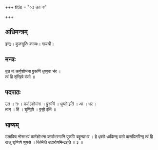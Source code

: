 +++
title = "०३ उत नः"

+++
## अधिमन्त्रम्
इन्द्रः। कुरुसुतिः काण्वः। गायत्री।

## मन्त्रः
उ॒त नः॑ कर्ण॒शोभ॑ना पु॒रूणि॑ धृष्ण॒वा भ॑र ।  
त्वं हि शृ॑ण्वि॒षे व॑सो ॥

## पदपाठः
उ॒त । नः॒ । क॒र्ण॒ऽशोभ॑ना । पु॒रूणि॑ । धृ॒ष्णो॒ इति॑ । आ । भ॒र॒ ।  
त्वम् । हि । शृ॒ण्वि॒षे । व॒सो॒ इति॑ ॥

## भाष्यम्
उतापिच नोस्मभ्यं कर्णशोभना कर्णाभरणानि पुरूणि बहून्याभर । हे धृष्णो धर्षकेन्द्र वसो वासयितरिन्द्र त्वं हि खलु शृण्विषे श्रूयसे । किमिति उदारोयमिन्द्रइति ॥ ३ ॥